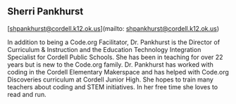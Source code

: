 ## Sherri Pankhurst

[shpankhurst@cordell.k12.ok.us](mailto: shpankhurst@cordell.k12.ok.us)

In addition to being a Code.org Facilitator, Dr. Pankhurst is the Director of Curriculum & Instruction and the Education Technology Integration Specialist for Cordell Public Schools. She has been in teaching for over 22 years but is new to the Code.org family.  Dr. Pankhurst has worked with coding in the Cordell Elementary Makerspace and has helped with Code.org Discoveries curriculum at Cordell Junior High. She hopes to train many teachers about coding and STEM initiatives.  In her free time she loves to read and run.
